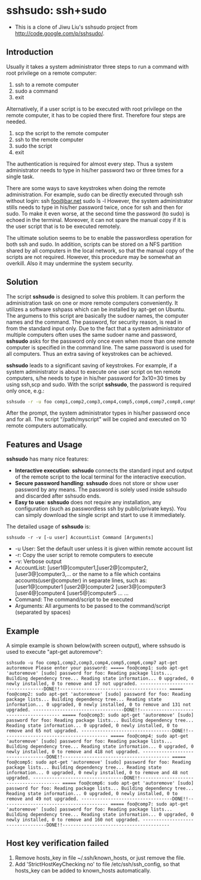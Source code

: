 # sshsudo: ssh+sudo

* This is a clone of Jiwu Liu's sshsudo project from http://code.google.com/p/sshsudo/.


Introduction
----
Usually it takes a system administrator three steps to run a command with root privilege on a remote computer:

 1. ssh to a remote computer
 2. sudo a command
 3. exit

Alternatively, if a user script is to be executed with root privilege on the remote computer, it has to be copied there first. Therefore four steps are needed.

 1. scp the script to the remote computer
 2. ssh to the remote computer
 3. sudo the script
 4. exit

The authentication is required for almost every step. Thus a system administrator needs to type in his/her password two or three times for a single task.

There are some ways to save keystrokes when doing the remote administration. For example, sudo can be directly executed through ssh without login: ssh foo@bar.net sudo ls -l However, the system administrator stills needs to type in his/her password twice, once for ssh and then for sudo. To make it even worse, at the second time the password (to sudo) is echoed in the terminal. Moreover, it can not spare the manual copy if it is the user script that is to be executed remotely.

The ultimate solution seems to be to enable the passwordless operation for both ssh and sudo. In addition, scripts can be stored on a NFS partition shared by all computers in the local network, so that the manual copy of the scripts are not required. However, this procedure may be somewhat an overkill. Also it may undermine the system security.

Solution
---
The script **sshsudo** is designed to solve this problem. It can perform the administration task on one or more remote computers conveniently. It utilizes a software sshpass which can be installed by apt-get on Ubuntu. The argumens to this script are basically the sudoer names, the computer names and the command. The password, for security reason, is read in from the standard input only. Due to the fact that a system administrator of multiple computers often uses the same sudoer name and password, **sshsudo** asks for the password only once even when more than one remote computer is specified in the command line. The same password is used for all computers. Thus an extra saving of keystrokes can be achieved.

**sshsudo** leads to a significant saving of keystrokes. For example, if a system administrator is about to execute one user script on ten remote computers, s/he needs to type in his/her password for 3x10=30 times by using ssh,scp and sudo. With the script **sshsudo**, the password is required only once, e.g.:

```bash
sshsudo -r -u foo comp1,comp2,comp3,comp4,comp5,comp6,comp7,comp8,comp9,comp10 /path/myscript Please enter your password:
```

After the prompt, the system administrator types in his/her password once and for all. The script "/path/myscript" will be copied and executed on 10 remote computers automatically.

Features and Usage
---
**sshsudo** has many nice features:

 * **Interactive execution**: **sshsudo** connects the standard input and output of the remote script to the local terminal for the interactive execution.
 * **Secure password handling**: **sshsudo** does not store or show user password by any means. The password is solely used inside sshsudo and discarded after sshsudo ends.
 * **Easy to use**: **sshsudo** does not require any installation, any configuration (such as passwordless ssh by public/private keys). You can simply download the single script and start to use it immediately.

The detailed usage of **sshsudo** is:
```
sshsudo -r -v [-u user] AccountList Command [Arguments]
```
 * -u User: Set the default user unless it is given within remote account list
 * -r: Copy the user script to remote computers to execute
 * -v: Verbose output
 * AccountList: [user1@]computer1,[user2@]computer2,[user3@]computer3,... or the name to a file which contains accounts(user@computer) in separate lines, such as: [user1@]computer1 [user2@]computer2 [user3@]computer3 [user4@]computer4 [user5@]computer5 ... ...
 * Command: The command/script to be executed
 * Arguments: All arguments to be passed to the command/script (separated by spaces)

Example 
---
A simple example is shown below(with screen output), where sshsudo is used to execute "apt-get autoremove": 
```
sshsudo -u foo comp1,comp2,comp3,comp4,comp5,comp6,comp7 apt-get autoremove Please enter your password: ===== foo@comp1: sudo apt-get 'autoremove' [sudo] password for foo: Reading package lists... Building dependency tree... Reading state information... 0 upgraded, 0 newly installed, 0 to remove and 17 not upgraded. ----------------------------------DONE!!---------------------------------------- ===== foo@comp2: sudo apt-get 'autoremove' [sudo] password for foo: Reading package lists... Building dependency tree... Reading state information... 0 upgraded, 0 newly installed, 0 to remove and 131 not upgraded. ----------------------------------DONE!!---------------------------------------- ===== foo@comp3: sudo apt-get 'autoremove' [sudo] password for foo: Reading package lists... Building dependency tree... Reading state information... 0 upgraded, 0 newly installed, 0 to remove and 65 not upgraded. ----------------------------------DONE!!---------------------------------------- ===== foo@comp4: sudo apt-get 'autoremove' [sudo] password for foo: Reading package lists... Building dependency tree... Reading state information... 0 upgraded, 0 newly installed, 0 to remove and 418 not upgraded. ----------------------------------DONE!!---------------------------------------- ===== foo@comp5: sudo apt-get 'autoremove' [sudo] password for foo: Reading package lists... Building dependency tree... Reading state information... 0 upgraded, 0 newly installed, 0 to remove and 48 not upgraded. ----------------------------------DONE!!---------------------------------------- ===== foo@comp6: sudo apt-get 'autoremove' [sudo] password for foo: Reading package lists... Building dependency tree... Reading state information... 0 upgraded, 0 newly installed, 0 to remove and 49 not upgraded. ----------------------------------DONE!!---------------------------------------- ===== foo@comp7: sudo apt-get 'autoremove' [sudo] password for foo: Reading package lists... Building dependency tree... Reading state information... 0 upgraded, 0 newly installed, 0 to remove and 160 not upgraded. ----------------------------------DONE!!----------------------------------------
```

Host key verification failed
---
 1. Remove hosts_key in file ~/.ssh/known_hosts, or just remove the file.
 2. Add 'StrictHostKeyChecking no' to file /etc/ssh/ssh_config, so that hosts_key can be added to known_hosts automatically.
